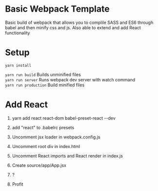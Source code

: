 # Basic Webpack Template
Basic build of webpack that allows you to complile SASS and ES6 through babel and then minify css and js. Also able to extend and add React functionality  

# Setup  
`yarn install`

`yarn run build` Builds unminified files  
`yarn run server` Runs webpack dev server with watch command  
`yarn run production` Build minified files  

# Add React
1. yarn add react react-dom babel-preset-react --dev  

2. add "react" to .babelrc presets  

3. Uncomment jsx loader in webpack.config.js  

4. Uncomment root div in index.html  

5. Uncomment React imports and React render in index.js  

6. Create source/app/App.jsx  

7. ?  

8. Profit  
